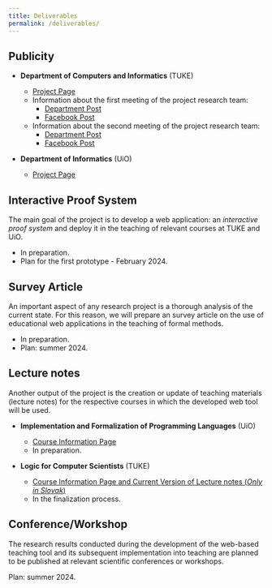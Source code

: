 ```yaml
---
title: Deliverables
permalink: /deliverables/
---
```


## Publicity

- **Department of Computers and Informatics** (TUKE)
  - [Project Page](https://kpi.fei.tuke.sk/sk/projekty/moderny-pristup-k-vyucbe-predmetov-na-univerzitnej-urovni-v-oblasti-teoretickej-informatiky)
  - Information about the first meeting of the project research team:
    - [Department Post](https://kpi.fei.tuke.sk/sk/spolupraca-s-univerzitou-v-osle-v-oblasti-inovacie-vyucby-predmetov-zameranych-na-teoreticku)
    - [Facebook Post](https://www.facebook.com/100054838883835/posts/pfbid0dfP1P143npQRZghxHKqCfkfMuihpziaCXedvxGeBMTbCkLzUe157kDB1GLTRAMyel/?d=n&mibextid=WC7FNe)
  - Information about the second meeting of the project research team:
    - [Department Post](https://kpi.fei.tuke.sk/sk/stretnutie-s-clenmi-vyskumnej-skupiny-programming-technology-z-univerzity-v-osle-na-pode-kpi)
    - [Facebook Post](https://www.facebook.com/100054838883835/posts/pfbid0zYjoSzaDGKXAuMwd976zj6mSvPPiccyU2mEPnn7CXvcLBMU2DzAjWcNkh9cYkVxxl/?d=n&mibextid=WC7FNe)    

- **Department of Informatics** (UiO)
  - [Project Page](https://www.mn.uio.no/ifi/english/research/projects/onlineprover/index.html)

## Interactive Proof System

The main goal of the project is to develop a web application: an *interactive proof system* and deploy it in the teaching of relevant courses at TUKE and UiO.
- In preparation.
- Plan for the first prototype - February 2024.

## Survey Article

An important aspect of any research project is a thorough analysis of the current state. For this reason, we will prepare an survey article on the use of educational web applications in the teaching of formal methods.
- In preparation.
- Plan: summer 2024.

## Lecture notes

Another output of the project is the creation or update of teaching materials (lecture notes) for the respective courses in which the developed web tool will be used.

- **Implementation and Formalization of Programming Languages** (UiO)
  - [Course Information Page](https://www.uio.no/studier/emner/matnat/ifi/IN5630/index.html)
  - In preparation.

- **Logic for Computer Scientists** (TUKE)
  - [Course Information Page and Current Version of Lecture notes (*Only in Slovak*)](https://kurzy.kpi.fei.tuke.sk/lpi/)
  - In the finalization process.

## Conference/Workshop

The research results conducted during the development of the web-based teaching tool and its subsequent implementation into teaching are planned to be published at relevant scientific conferences or workshops.

Plan: summer 2024.

